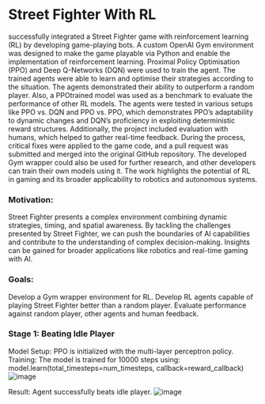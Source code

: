 # Street Fighter With RL
successfully integrated a Street Fighter game with reinforcement learning (RL)
by developing game-playing bots. A custom OpenAI Gym environment was designed to
make the game playable via Python and enable the implementation of reinforcement learning.
Proximal Policy Optimisation (PPO) and Deep Q-Networks (DQN) were used to train the
agent. The trained agents were able to learn and optimise their strategies according to the
situation. The agents demonstrated their ability to outperform a random player. Also, a PPOtrained model was used as a benchmark to evaluate the performance of other RL models. The
agents were tested in various setups like PPO vs. DQN and PPO vs. PPO, which
demonstrates PPO’s adaptability to dynamic changes and DQN’s proficiency in exploiting
deterministic reward structures. Additionally, the project included evaluation with humans,
which helped to gather real-time feedback. During the process, critical fixes were applied to
the game code, and a pull request was submitted and merged into the original GitHub
repository. The developed Gym wrapper could also be used for further research, and other
developers can train their own models using it. The work highlights the potential of RL in
gaming and its broader applicability to robotics and autonomous systems.

### Motivation:
Street Fighter presents a complex environment combining dynamic strategies, timing, and spatial awareness.
By tackling the challenges presented by Street Fighter, we can push the boundaries of AI capabilities and contribute to the understanding of complex decision-making.
Insights can be gained for broader applications like robotics and real-time gaming with AI.
### Goals:
Develop a Gym wrapper environment for RL.
Develop RL agents capable of playing Street Fighter better than a random player.
Evaluate performance against random player, other agents and human feedback.

### Stage 1: Beating Idle Player
Model Setup: PPO is initialized with the multi-layer perceptron policy. 
Training: The model is trained for 10000 steps using: model.learn(total_timesteps=num_timesteps, callback=reward_callback)
![image](https://github.com/user-attachments/assets/e0aa8b9c-0403-4cfc-b036-dcbeeadbd565)

Result: Agent successfully beats idle player.
![image](https://github.com/user-attachments/assets/986e57bb-2872-4c66-8a4d-32fd46e70205)






